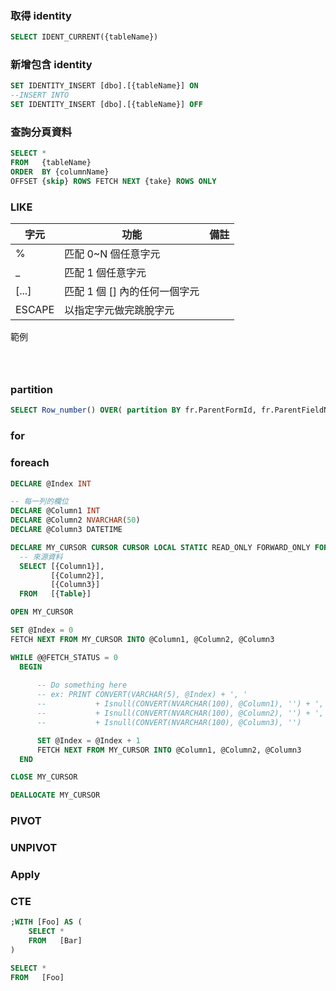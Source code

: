 ### 取得 identity
``` sql
SELECT IDENT_CURRENT({tableName})
```

### 新增包含 identity
``` sql
SET IDENTITY_INSERT [dbo].[{tableName}] ON
--INSERT INTO 
SET IDENTITY_INSERT [dbo].[{tableName}] OFF
```

### 查詢分頁資料
``` sql
SELECT *
FROM   {tableName}
ORDER  BY {columnName}
OFFSET {skip} ROWS FETCH NEXT {take} ROWS ONLY
```

### LIKE

| 字元   | 功能                          | 備註 |
| ------ | ----------------------------- | ---- |
| %      | 匹配 0~N 個任意字元           |      |
| _      | 匹配 1   個任意字元           |      |
| [...]  | 匹配 1 個 [] 內的任何一個字元 |      |
| ESCAPE | 以指定字元做完跳脫字元        |      |

範例
```



```

### partition
``` sql
SELECT Row_number() OVER( partition BY fr.ParentFormId, fr.ParentFieldName, fr.FormId, fr.[Name] ORDER BY ar.EndTime DESC )
```


### for

### foreach
``` sql
DECLARE @Index INT

-- 每一列的欄位
DECLARE @Column1 INT
DECLARE @Column2 NVARCHAR(50)
DECLARE @Column3 DATETIME

DECLARE MY_CURSOR CURSOR CURSOR LOCAL STATIC READ_ONLY FORWARD_ONLY FOR
  -- 來源資料
  SELECT [{Column1}],
         [{Column2}],
         [{Column3}]
  FROM   [{Table}]

OPEN MY_CURSOR

SET @Index = 0
FETCH NEXT FROM MY_CURSOR INTO @Column1, @Column2, @Column3

WHILE @@FETCH_STATUS = 0
  BEGIN
  
      -- Do something here
      -- ex: PRINT CONVERT(VARCHAR(5), @Index) + ', '
      --           + Isnull(CONVERT(NVARCHAR(100), @Column1), '') + ', '
      --           + Isnull(CONVERT(NVARCHAR(100), @Column2), '') + ', '
      --           + Isnull(CONVERT(NVARCHAR(100), @Column3), '')

      SET @Index = @Index + 1
      FETCH NEXT FROM MY_CURSOR INTO @Column1, @Column2, @Column3
  END

CLOSE MY_CURSOR

DEALLOCATE MY_CURSOR 
```

### PIVOT

### UNPIVOT

### Apply


### CTE
``` sql
;WITH [Foo] AS (
    SELECT *
    FROM   [Bar]
)

SELECT *
FROM   [Foo]
```